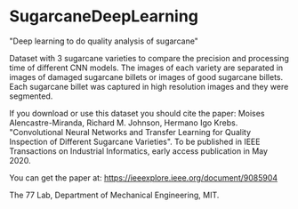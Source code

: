 # SugarcaneDeepLearning
"Deep learning to do quality analysis of sugarcane"

Dataset with 3 sugarcane varieties to compare the precision and processing time of different CNN models.
The images of each variety are separated in images of damaged sugarcane billets or images of good sugarcane billets.
Each sugarcane billet was captured in high resolution images and they were segmented.

If you download or use this dataset you should cite the paper:
Moises Alencastre-Miranda, Richard M. Johnson, Hermano Igo Krebs. "Convolutional Neural Networks and Transfer Learning for Quality Inspection of Different Sugarcane Varieties". To be published in IEEE Transactions on Industrial Informatics, early access publication in May 2020.

You can get the paper at: https://ieeexplore.ieee.org/document/9085904

The 77 Lab, Department of Mechanical Engineering, MIT.
